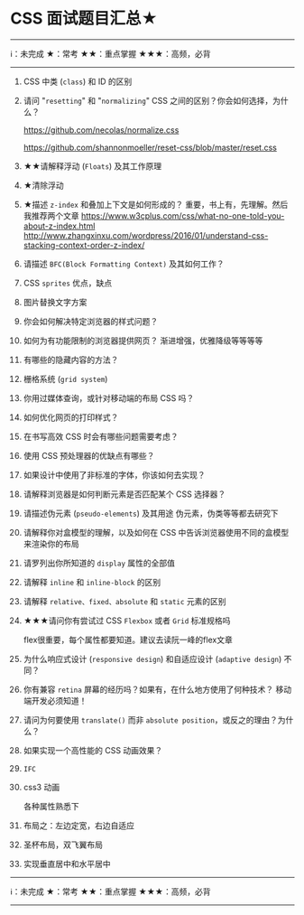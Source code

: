 # CSS 面试题目汇总★

****
ℹ️：未完成
★：常考
★★：重点掌握
★★★：高频，必背
****

1. CSS 中类 (`class`) 和 ID 的区别
2. 请问 "`resetting`" 和 "`normalizing`" CSS 之间的区别？你会如何选择，为什么？

    <https://github.com/necolas/normalize.css>

    <https://github.com/shannonmoeller/reset-css/blob/master/reset.css>

3. ★★请解释浮动 (`Floats`) 及其工作原理
4. ★清除浮动
5. ★描述 `z-index` 和叠加上下文是如何形成的？
    重要，书上有，先理解。然后我推荐两个文章
    <https://www.w3cplus.com/css/what-no-one-told-you-about-z-index.html>
    <http://www.zhangxinxu.com/wordpress/2016/01/understand-css-stacking-context-order-z-index/>
6. 请描述 `BFC(Block Formatting Context)` 及其如何工作？
7. CSS `sprites`
    优点，缺点
8. 图片替换文字方案
9. 你会如何解决特定浏览器的样式问题？
10. 如何为有功能限制的浏览器提供网页？
    渐进增强，优雅降级等等等等
11. 有哪些的隐藏内容的方法？
12. 栅格系统 (`grid system`)

13. 你用过媒体查询，或针对移动端的布局 CSS 吗？

14. 如何优化网页的打印样式？

15. 在书写高效 CSS 时会有哪些问题需要考虑？

16. 使用 CSS 预处理器的优缺点有哪些？

17. 如果设计中使用了非标准的字体，你该如何去实现？

18. 请解释浏览器是如何判断元素是否匹配某个 CSS 选择器？

19. 请描述伪元素 (`pseudo-elements`) 及其用途
    伪元素，伪类等等都去研究下

20. 请解释你对盒模型的理解，以及如何在 CSS 中告诉浏览器使用不同的盒模型来渲染你的布局

21. 请罗列出你所知道的 `display` 属性的全部值

22. 请解释 `inline` 和 `inline-block` 的区别

23. 请解释 `relative、fixed、absolute` 和 `static` 元素的区别

24. ★★★请问你有尝试过 CSS `Flexbox` 或者 `Grid` 标准规格吗

    flex很重要，每个属性都要知道。建议去读阮一峰的flex文章

25. 为什么响应式设计 (`responsive design`) 和自适应设计 (`adaptive design`) 不同？

26. 你有兼容 `retina` 屏幕的经历吗？如果有，在什么地方使用了何种技术？
    移动端开发必须知道！

27. 请问为何要使用 `translate()` 而非 `absolute position`，或反之的理由？为什么？

28. 如果实现一个高性能的 CSS 动画效果？

29. `IFC`

30. css3 动画

    各种属性熟悉下

31. 布局之：左边定宽，右边自适应

32. 圣杯布局，双飞翼布局

33. 实现垂直居中和水平居中

****
ℹ️：未完成
★：常考
★★：重点掌握
★★★：高频，必背
****

